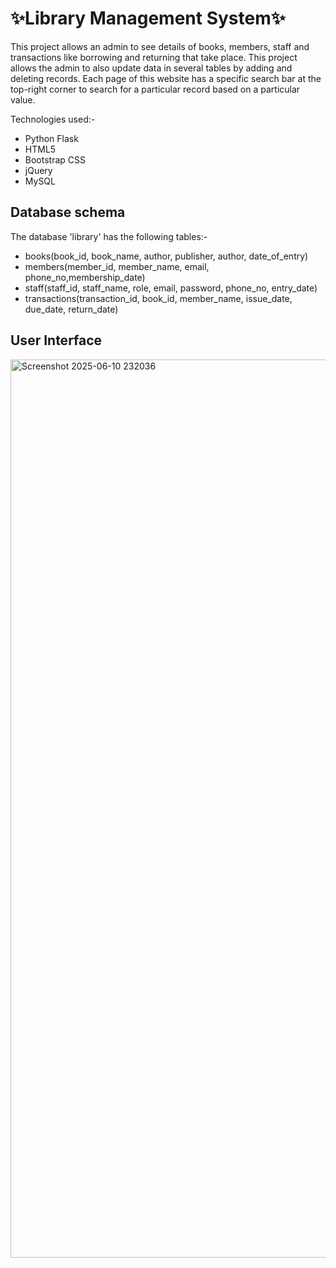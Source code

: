 # ✨Library Management System✨
This project allows an admin to see details of books, members, staff and transactions like borrowing and returning that take place.
This project allows the admin to also update data in several tables by adding and deleting records.
Each page of this website has a specific search bar at the top-right corner to search for a particular record based on a particular value.

Technologies used:-
* Python Flask
* HTML5
* Bootstrap CSS
* jQuery
* MySQL

## Database schema
The database 'library' has the following tables:-
* books(book_id, book_name, author, publisher, author, date_of_entry)
* members(member_id, member_name, email, phone_no,membership_date)
* staff(staff_id, staff_name, role, email, password, phone_no, entry_date)
* transactions(transaction_id, book_id, member_name, issue_date, due_date, return_date)

## User Interface
<img width=1437 alt='Screenshot 2025-06-10 232036' src='https://github.com/user-attachments/assets/f3676905-bebb-48dd-a6da-c0ce6774f793'>

<!--![Screenshot 2025-06-10 232036](https://github.com/user-attachments/assets/f3676905-bebb-48dd-a6da-c0ce6774f793)

**Udit-Mahesh/Udit-Mahesh** is a ✨ _special_ ✨ repository because its `README.md` (this file) appears on your GitHub profile.

Here are some ideas to get you started:

- 🔭 I’m currently working on ...
- 🌱 I’m currently learning ...
- 👯 I’m looking to collaborate on ...
- 🤔 I’m looking for help with ...
- 💬 Ask me about ...
- 📫 How to reach me: ...
- 😄 Pronouns: ...
- ⚡ Fun fact: ...
-->
